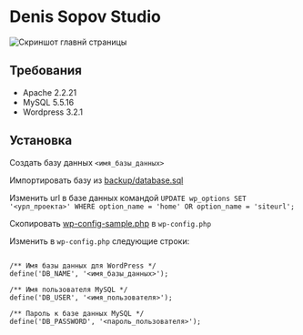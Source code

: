 Denis Sopov Studio
==================

![Скриншот главнй страницы](https://github.com/web4life/DenisSopovStudio/blob/master/design/home.png?raw=true)


Требования
-----------

* Apache 2.2.21
* MySQL 5.5.16
* Wordpress 3.2.1

Установка
----------

Создать базу данных `<имя_базы_данных>`

Импортировать базу из [backup/database.sql](https://github.com/web4life/DenisSopovStudio/blob/master/backup/database.sql)

Изменить url в базе данных командой `UPDATE wp_options SET '<урл_проекта>' WHERE option_name = 'home' OR option_name = 'siteurl';`

Скопировать [wp-config-sample.php](https://github.com/web4life/DenisSopovStudio/blob/master/app/wp-config-sample.php) в `wp-config.php`

Изменить в `wp-config.php` следующие строки:

```

/** Имя базы данных для WordPress */
define('DB_NAME', '<имя_базы_данных>');

/** Имя пользователя MySQL */
define('DB_USER', '<имя_пользователя>');

/** Пароль к базе данных MySQL */
define('DB_PASSWORD', '<пароль_пользователя>');
```
